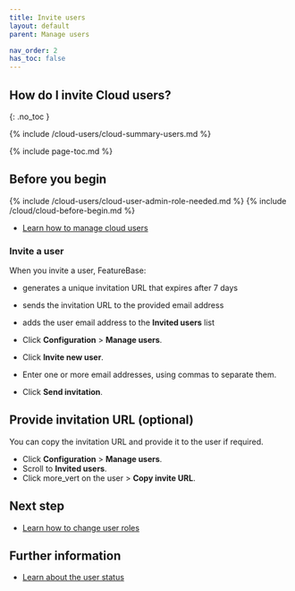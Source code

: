 ```yaml
---
title: Invite users
layout: default
parent: Manage users

nav_order: 2
has_toc: false
---
```


## How do I invite Cloud users?
{: .no_toc }

{% include /cloud-users/cloud-summary-users.md %}

{% include page-toc.md %}

## Before you begin

{% include /cloud-users/cloud-user-admin-role-needed.md %}
{% include /cloud/cloud-before-begin.md %}
* [Learn how to manage cloud users](/docs/cloud/cloud-users/cloud-users-manage)

### Invite a user

When you invite a user, FeatureBase:
* generates a unique invitation URL that expires after 7 days
* sends the invitation URL to the provided email address
* adds the user email address to the **Invited users** list

* Click **Configuration** > **Manage users**.
* Click **Invite new user**.
* Enter one or more email addresses, using commas to separate them.
* Click **Send invitation**.

## Provide invitation URL (optional)

You can copy the invitation URL and provide it to the user if required.

* Click **Configuration** > **Manage users**.
* Scroll to **Invited users**.
* Click <span class="material-icons md-18">more_vert</span> on the user > **Copy invite URL**.

## Next step

* [Learn how to change user roles](/docs/cloud/cloud-users/cloud-user-edit-role)

## Further information

* [Learn about the user status](/docs/cloud/cloud-users/cloud-ref-user-status)

